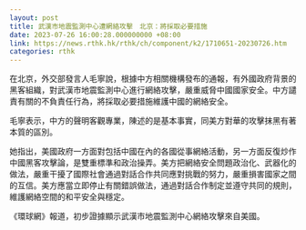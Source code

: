 ```yaml
---
layout: post
title: 武漢市地震監測中心遭網絡攻擊　北京：將採取必要措施
date: 2023-07-26 16:00:28.000000000 +08:00
link: https://news.rthk.hk/rthk/ch/component/k2/1710651-20230726.htm
categories: rthk
---
```


在北京，外交部發言人毛寧說，根據中方相關機構發布的通報，有外國政府背景的黑客組織，對武漢市地震監測中心進行網絡攻擊，嚴重威脅中國國家安全。中方譴責有關的不負責任行為，將採取必要措施維護中國的網絡安全。

毛寧表示，中方的聲明客觀專業，陳述的是基本事實，同美方對華的攻擊抹黑有著本質的區別。

她指出，美國政府一方面對包括中國在內的各國從事網絡活動，另一方面反復炒作中國黑客攻擊論，是雙重標準和政治操弄。美方把網絡安全問題政治化、武器化的做法，嚴重干擾了國際社會通過對話合作共同應對挑戰的努力，嚴重損害國家之間的互信。美方應當立即停止有關錯誤做法，通過對話合作制定並遵守共同的規則，維護網絡空間的和平安全與穩定。

《環球網》報道，初步證據顯示武漢市地震監測中心網絡攻擊來自美國。
